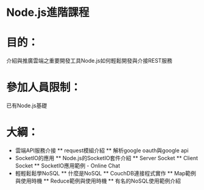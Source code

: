 Node.js進階課程
====

# 目的：

介紹與推廣雲端之重要開發工具Node.js如何輕鬆開發與介接REST服務

# 參加人員限制：

已有Node.js基礎

# 大綱：

* 雲端API服務介接
** request模組介紹
** 解析google oauth與google api
* SocketIO的應用
** Node.js的SocketIO套件介紹
** Server Socket
** Client Socket
** SocketIO應用範例 - Online Chat
* 輕輕鬆鬆學NoSQL
** 什麼是NoSQL
** CouchDB連接程式實作
** Map範例與使用時機
** Reduce範例與使用時機
** 有名的NoSQL使用範例介紹

